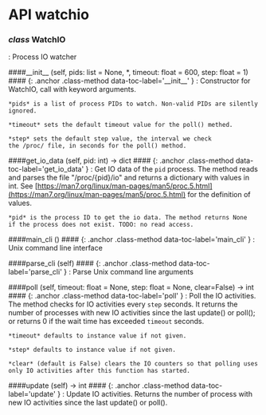 # API watchio 



<style>
h4.class-method + dl { /* Indent dl following class-method */
  margin-left: 2em;
  margin-top: -1em;
}
h4.class-method {
    margin-left: 2em;
}
</style>



### *class* WatchIO
:   Process IO watcher


####\_\_init\_\_ (self, pids: list = None, *, timeout: float = 600, step: float = 1) #### {: .anchor .class-method  data-toc-label='\_\_init\_\_' }
:   Constructor for WatchIO, call with keyword arguments.

    *pids* is a list of process PIDs to watch. Non-valid PIDs are silently
    ignored.

    *timeout* sets the default timeout value for the poll() methed.

    *step* sets the default step value, the interval we check
    the /proc/ file, in seconds for the poll() method.


####get\_io\_data (self, pid: int) -> dict #### {: .anchor .class-method  data-toc-label='get\_io\_data' }
:   Get IO data of the `pid` process. The method reads and parses the
    file "/proc/{pid}/io" and returns a dictionary with values in int.
    See  [https://man7.org/linux/man-pages/man5/proc.5.html](https://man7.org/linux/man-pages/man5/proc.5.html) for the definition
    of values.

    *pid* is the process ID to get the io data. The method returns None
    if the process does not exist. TODO: no read access.


####main\_cli () #### {: .anchor .class-method  data-toc-label='main\_cli' }
:   Unix command line interface


####parse\_cli (self) #### {: .anchor .class-method  data-toc-label='parse\_cli' }
:   Parse Unix command line arguments


####poll (self, timeout: float = None, step: float = None, clear=False) -> int #### {: .anchor .class-method  data-toc-label='poll' }
:   Poll the IO activities. The method checks for IO activities every
    `step` seconds. It returns the number of processes with new IO
    activities since the last update() or poll(); or returns 0 if
    the wait time has exceeded `timeout` seconds.

    *timeout* defaults to instance value if not given.

    *step* defaults to instance value if not given.

    *clear* (default is False) clears the IO counters so that polling uses
    only IO activities after this function has started.


####update (self) -> int #### {: .anchor .class-method  data-toc-label='update' }
:   Update IO activities. Returns the number of process with new IO activities
    since the last update() or poll().




